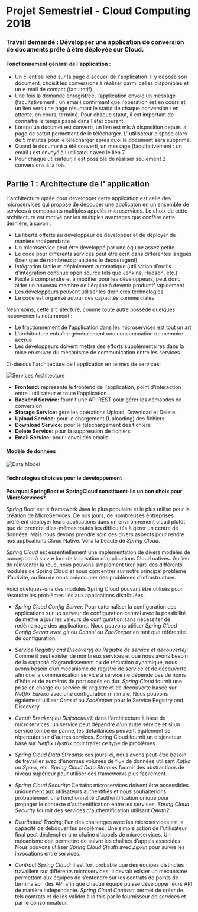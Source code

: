 # Projet Semestriel - Cloud Computing 2018

### Travail demandé :  Développer une application de conversion de documents prête à être déployée sur Cloud.

#### Fonctionnement général de l'application : 

* Un client se rend sur la page d'accueil de l'application. Il y dépose son document, choisit les conversions à réaliser parmi celles disponibles et un e-mail de contact (facultatif).
* Une fois la demande enregistrée, l'application envoie un message (facultativement : un email) confirmant que l'opération est en cours et un lien vers une page résumant le statut de chaque conversion : en attente, en cours, terminé. Pour chaque statut, il est important de
connaître le temps passé dans l'état courant.
* Lorsqu'un documet est converti, un lien est mis à disposition depuis la page de sattut permettant de le télécharger. L' utilisateur dispose alors de 5 minutes pour le télécharger après quoi le document sera supprimé.
* Quand le document a été converti, un message (facultativement : un email ) est envoyé à l'utilisateur avec le lien.7
* Pour chaque utilisateur, il est possible de réaliser seulement 2 conversions à la fois.

## Partie 1 : Architecture de l' application

L'architecture optée pour developper cette application est celle des microservices qui propose de découper une applicaton en un ensemble de services à composants multiples appelés microservices. Le choix de cette architecture est motivé par les multiples avantages que confère cette dernière, à savoir : 

* La liberté offerte au developpeur de développer et de déployer de manière indépendante
* Un microservice peut être développé par une équipe assez petite
* Le code pour différents services peut être écrit dans différentes langues (bien que de nombreux praticiens le découragent)
* Intégration facile et déploiement automatique (utilisation d'outils d'intégration continue open source tels que Jenkins, Hudson, etc.)
* Facile à comprendre et à modifier pour les développeurs, peut donc aider un nouveau membre de l'équipe à devenir productif rapidement
* Les développeurs peuvent utiliser les dernières technologies
* Le code est organisé autour des capacités commerciales 
 
Néanmoins, cette architecture, comme toute autre possède quelques inconvénients notamment :

* Le fractionnement de l'application dans les microservices est tout un art
* L'architecture entraîne généralement une consommation de mémoire accrue
* Les développeurs doivent mettre des efforts supplémentaires dans la mise en œuvre du mécanisme de communication entre les services

Ci-desous l'architecture de l'application en termes de services:

![Services Architecture](https://github.com/MahametH/Docs-Converter/blob/master/img/DocConverterArchitecture1.0.PNG)

* **Frontend:** represente le frontend de l'application, point d'interaction entre l'utilisateur et toute l'application.
* **Backend Service:** fournit une API REST pour gérer les démandes de conversion
* **Storage Service:** gère les opérations Upload, Download et Delete
* **Upload Service:** pour le chargement (Uploading) des fichiers
* **Download Service:** pour le téléchargement des fichiers
* **Delete Service:** pour la suppression de fichiers
* **Email Service:** pour l'envoi des emails

#### Modèle de données
 
![Data Model](https://github.com/MahametH/Docs-Converter/blob/master/img/DocConverterModel1.0.png)

#### Technologies choisies pour le developpement

**Pourquoi SpringBoot et SpringCloud constituent-ils un bon choix pour MicroServices?**

*Spring Boot* est le framework Java le plus populaire et le plus utilisé pour la création de MicroServices. De nos jours, de nombreuses entreprises préfèrent déployer leurs applications dans un environnement cloud plutôt que de prendre elles-mêmes toutes les difficultés à gérer un centre de données. Mais nous devons prendre soin des divers aspects pour rendre nos applications Cloud Native. Voilà la beauté de *Spring Cloud*.

*Spring Cloud* est essentiellement une implémentation de divers modèles de conception à suivre lors de la création d'applications Cloud natives. Au lieu de réinventer la roue, nous pouvons simplement tirer parti des différents modules de Spring Cloud et nous concentrer sur notre principal problème d’activité, au lieu de nous préoccuper des problèmes d’infrastructure.

Voici quelques-uns des modules Spring Cloud pouvant être utilisés pour résoudre les problèmes liés aux applications distribuées:

* *Spring Cloud Config Server:* Pour externaliser la configuration des applications sur un serveur de configuration central avec la possibilité de mettre à jour les valeurs de configuration sans nécessiter de redémarrage des applications. Nous pouvons utiliser *Spring Cloud Config Server* avec *git* ou *Consul* ou *ZooKeeper* en tant que référentiel de configuration.

* *Service Registry and Discovery( ou Registre de service et découverte):* Comme il peut exister de nombreux services et que nous avons besoin de la capacité d’agrandissement ou de réduction dynamique, nous avons besoin d’un mécanisme de registre de service et de découverte afin que la communication service à service ne dépende pas de noms d’hôte et de numéros de port codés en dur. *Spring Cloud* fournit une prise en charge du service de registre et de découverte basée sur *Netflix Eureka* avec une configuration minimale. Nous pouvons également utiliser *Consul* ou *ZooKeeper* pour le Service Registry and Discovery.

* *Circuit Breaker( ou Disjoncteur):* dans l'architecture à base de microservices, un service peut dépendre d'un autre service et si un service tombe en panne, les défaillances peuvent également se répercuter sur d'autres services. Spring Cloud fournit un disjoncteur basé sur *Netflix Hystrix* pour traiter ce type de problèmes.

* *Spring Cloud Data Streams:* ces jours-ci, nous avons peut-être besoin de travailler avec d'énormes volumes de flux de données utilisant *Kafka* ou *Spark*, etc. *Spring Cloud Data Streams* fournit des abstractions de niveau supérieur pour utiliser ces frameworks plus facilement.

* *Spring Cloud Security:* Certains microservices doivent être accessibles uniquement aux utilisateurs authentifiés et nous souhaiterions probablement une fonctionnalité d'authentification unique pour propager le contexte d'authentification entre les services. *Spring Cloud Security* fournit des services d'authentification utilisant *OAuth2*.

* *Distributed Tracing:* l'un des challenges avec les microservices est la capacité de déboguer les problèmes. Une simple action de l'utilisateur final peut déclencher une chaîne d'appels de microservices. Un mécanisme doit permettre de suivre les chaînes d'appels associées. Nous pouvons utiliser *Spring Cloud Sleuth* avec *Zipkin* pour suivre les invocations entre services.

* *Contract Spring Cloud:* il est fort probable que des équipes distinctes travaillent sur différents microservices. Il devrait exister un mécanisme permettant aux équipes de s’entendre sur les contrats de points de terminaison des API afin que chaque équipe puisse développer leurs API de manière indépendante. *Spring Cloud Contract* permet de créer de tels contrats et de les valider à la fois par le fournisseur de services et par le consommateur.
